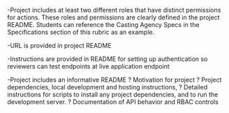 -Project includes at least two different roles that have 
distinct permissions for actions. These roles and permissions 
are clearly defined in the project README. Students can 
reference the Casting Agency Specs in the Specifications 
section of this rubric as an example.

-URL is provided in project README 

-Instructions are provided in README for setting up 
authentication so reviewers can test endpoints at live 
application endpoint

-Project includes an informative README
        ? Motivation for project 
        ? Project dependencies, local development and hosting 
	instructions, 
        ? Detailed instructions for scripts to install any 
	project dependencies, and to run the development server. 
        ? Documentation of API behavior and RBAC controls
